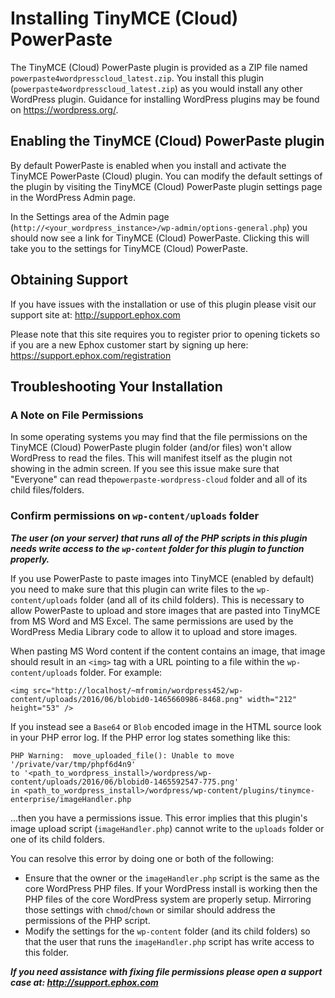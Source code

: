 # Installing TinyMCE (Cloud) PowerPaste

The TinyMCE (Cloud) PowerPaste plugin is provided as a ZIP file named `powerpaste4wordpresscloud_latest.zip`.
You install this plugin (`powerpaste4wordpresscloud_latest.zip`) as you would install any other WordPress
plugin.  Guidance for installing WordPress plugins may be found on https://wordpress.org/.

## Enabling the TinyMCE (Cloud) PowerPaste plugin
By default PowerPaste is enabled when you install and activate the TinyMCE PowerPaste (Cloud) plugin.
You can modify the default settings of the plugin by visiting the TinyMCE (Cloud) PowerPaste plugin
settings page in the WordPress Admin page.

In the Settings area of the Admin page (`http://<your_wordpress_instance>/wp-admin/options-general.php`)
you should now see a link for TinyMCE (Cloud) PowerPaste.  Clicking this will take you to the settings for
TinyMCE (Cloud) PowerPaste.

## Obtaining Support
If you have issues with the installation or use of this plugin please visit our support site at: http://support.ephox.com

Please note that this site requires you to register prior to opening tickets so if you are a new Ephox customer start by signing up here:  https://support.ephox.com/registration

## Troubleshooting Your Installation

### A Note on File Permissions
In some operating systems you may find that the file permissions on the TinyMCE (Cloud) PowerPaste plugin
folder (and/or files) won't allow WordPress to read the files.  This will manifest itself as the plugin not showing
in the admin screen.  If you see this issue make sure that "Everyone" can read the`powerpaste-wordpress-cloud` folder and
all of its child files/folders.

### Confirm permissions on `wp-content/uploads` folder

***The user (on your server) that runs all of the PHP scripts in this plugin needs write access to the `wp-content`
folder for this plugin to function properly.***

If you use PowerPaste to paste images into TinyMCE (enabled by default) you need to make sure that this plugin
can write files to the `wp-content/uploads` folder (and all of its child folders).  This is necessary to allow
PowerPaste to upload and store images that are pasted into TinyMCE from MS Word and MS Excel.  The same permissions
are used by the WordPress Media Library code to allow it to upload and store images.

When pasting MS Word content if the content contains an image, that image should result in an `<img>` tag with
a URL pointing to a file within the `wp-content/uploads` folder.  For example:

```
<img src="http://localhost/~mfromin/wordpress452/wp-content/uploads/2016/06/blobid0-1465660986-8468.png" width="212" height="53" />
```

If you instead see a `Base64` or `Blob` encoded image in the HTML source look in your PHP error log.  If the PHP error log
states something like this:

```
PHP Warning:  move_uploaded_file(): Unable to move '/private/var/tmp/phpf6d4n9'
to '<path_to_wordpress_install>/wordpress/wp-content/uploads/2016/06/blobid0-1465592547-775.png'
in <path_to_wordpress_install>/wordpress/wp-content/plugins/tinymce-enterprise/imageHandler.php
```

...then you have a permissions issue.  This error implies that this plugin's image upload script (`imageHandler.php`) cannot write to the `uploads` folder or one of its child folders.

You can resolve this error by doing one or both of the following:

* Ensure that the owner or the `imageHandler.php` script is the same as the core WordPress PHP files.  If your WordPress install is working then the PHP files of the core WordPress system are properly setup.  Mirroring those settings with `chmod`/`chown` or similar should address the permissions of the  PHP script. 
* Modify the settings for the `wp-content` folder (and its child folders) so that the user that runs the `imageHandler.php` script has write access to this folder. 

***If you need assistance with fixing file permissions please open a support case at: http://support.ephox.com***
